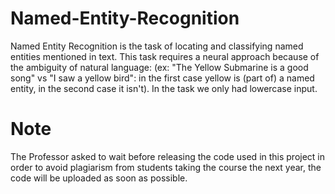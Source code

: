 # Named-Entity-Recognition

Named Entity Recognition is the task of locating and classifying named entities mentioned in text. This task requires a neural approach because of the ambiguity of natural language: (ex: "The Yellow Submarine is a good song" vs "I saw a yellow bird": in the first case yellow is (part of) a named entity, in the second case it isn't). In the task we only had lowercase input.

# Note

The Professor asked to wait before releasing the code used in this project in order to avoid plagiarism from students taking the course the next year, the code will be uploaded as soon as possible.
